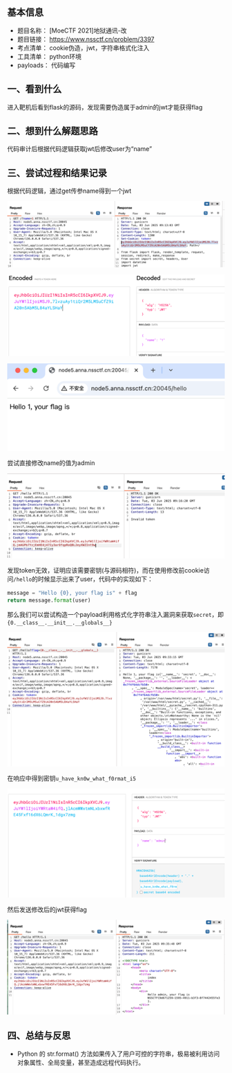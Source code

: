 ## 基本信息

- 题目名称： [MoeCTF 2021]地狱通讯-改
- 题目链接： https://www.nssctf.cn/problem/3397
- 考点清单： cookie伪造，jwt，字符串格式化注入
- 工具清单： python环境
- payloads： 代码编写

## 一、看到什么

进入靶机后看到flask的源码，发现需要伪造属于admin的jwt才能获得flag

## 二、想到什么解题思路

代码审计后根据代码逻辑获取jwt后修改user为“name”

## 三、尝试过程和结果记录

根据代码逻辑，通过get传参name得到一个jwt

![](./images/0528wp_get_jwt.png)

![](./images/0528wp_jwt_de.png)

![](./images/0528wp_hello1.png)

尝试直接修改name的值为admin

![](./images/0528wp_hello2.png)

发现token无效，证明应该需要密钥(与源码相符)，而在使用修改前cookie访问`/hello`的时候显示出来了user，代码中的实现如下：

```python
message = "Hello {0}, your flag is" + flag
return message.format(user)
```

那么我们可以尝试构造一个payload利用格式化字符串注入漏洞来获取`secret`，即`{0.__class__.__init__.__globals__}`

![](./images/0528wp_secret_leak.png)

在响应中得到密钥`u_have_kn0w_what_f0rmat_i5`

![](./images/0528wp_change_jwt.png)

然后发送修改后的jwt获得flag

![](./images/0528wp_flag-1.png)

## 四、总结与反思

- Python 的 str.format() 方法如果传入了用户可控的字符串，极易被利用访问对象属性、全局变量，甚至造成远程代码执行。